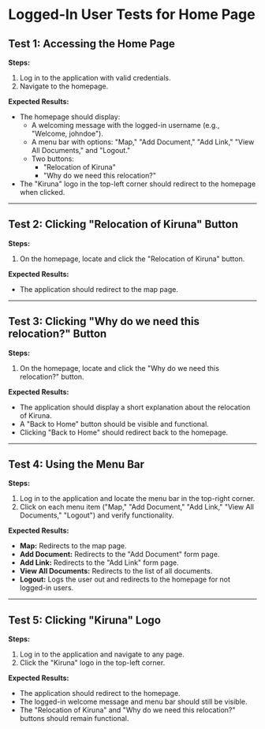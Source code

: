 # Logged-In User Tests for Home Page

## Test 1: Accessing the Home Page
**Steps:**
1. Log in to the application with valid credentials.
2. Navigate to the homepage.

**Expected Results:**
- The homepage should display:
  - A welcoming message with the logged-in username (e.g., "Welcome, johndoe").
  - A menu bar with options: "Map," "Add Document," "Add Link," "View All Documents," and "Logout."
  - Two buttons: 
    - "Relocation of Kiruna"
    - "Why do we need this relocation?"
- The "Kiruna" logo in the top-left corner should redirect to the homepage when clicked.

---

## Test 2: Clicking "Relocation of Kiruna" Button
**Steps:**
1. On the homepage, locate and click the "Relocation of Kiruna" button.

**Expected Results:**
- The application should redirect to the map page.

---

## Test 3: Clicking "Why do we need this relocation?" Button
**Steps:**
1. On the homepage, locate and click the "Why do we need this relocation?" button.

**Expected Results:**
- The application should display a short explanation about the relocation of Kiruna.
- A "Back to Home" button should be visible and functional.
- Clicking "Back to Home" should redirect back to the homepage.

---

## Test 4: Using the Menu Bar
**Steps:**
1. Log in to the application and locate the menu bar in the top-right corner.
2. Click on each menu item ("Map," "Add Document," "Add Link," "View All Documents," "Logout") and verify functionality.

**Expected Results:**
- **Map:** Redirects to the map page.
- **Add Document:** Redirects to the "Add Document" form page.
- **Add Link:** Redirects to the "Add Link" form page.
- **View All Documents:** Redirects to the list of all documents.
- **Logout:** Logs the user out and redirects to the homepage for not logged-in users.

---

## Test 5: Clicking "Kiruna" Logo
**Steps:**
1. Log in to the application and navigate to any page.
2. Click the "Kiruna" logo in the top-left corner.

**Expected Results:**
- The application should redirect to the homepage.
- The logged-in welcome message and menu bar should still be visible.
- The "Relocation of Kiruna" and "Why do we need this relocation?" buttons should remain functional.
